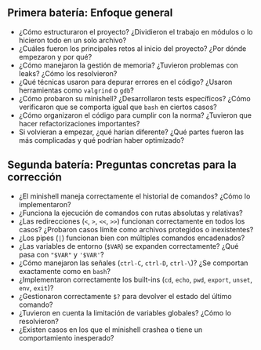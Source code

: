 ## Primera batería: Enfoque general

- ¿Cómo estructuraron el proyecto? ¿Dividieron el trabajo en módulos o lo hicieron todo en un solo archivo?
- ¿Cuáles fueron los principales retos al inicio del proyecto? ¿Por dónde empezaron y por qué?
- ¿Cómo manejaron la gestión de memoria? ¿Tuvieron problemas con leaks? ¿Cómo los resolvieron?
- ¿Qué técnicas usaron para depurar errores en el código? ¿Usaron herramientas como `valgrind` o `gdb`?
- ¿Cómo probaron su minishell? ¿Desarrollaron tests específicos? ¿Cómo verificaron que se comporta igual que `bash` en ciertos casos?
- ¿Cómo organizaron el código para cumplir con la norma? ¿Tuvieron que hacer refactorizaciones importantes?
- Si volvieran a empezar, ¿qué harían diferente? ¿Qué partes fueron las más complicadas y qué podrían haber optimizado?

## Segunda batería: Preguntas concretas para la corrección


- ¿El minishell maneja correctamente el historial de comandos? ¿Cómo lo implementaron?
- ¿Funciona la ejecución de comandos con rutas absolutas y relativas?
- ¿Las redirecciones (`<`, `>`, `<<`, `>>`) funcionan correctamente en todos los casos? ¿Probaron casos límite como archivos protegidos o inexistentes?
- ¿Los pipes (`|`) funcionan bien con múltiples comandos encadenados?
- ¿Las variables de entorno (`$VAR`) se expanden correctamente? ¿Qué pasa con `"$VAR"` y `'$VAR'`?
- ¿Cómo manejaron las señales (`ctrl-C`, `ctrl-D`, `ctrl-\`)? ¿Se comportan exactamente como en `bash`?
- ¿Implementaron correctamente los built-ins (`cd`, `echo`, `pwd`, `export`, `unset`, `env`, `exit`)?
- ¿Gestionaron correctamente `$?` para devolver el estado del último comando?
- ¿Tuvieron en cuenta la limitación de variables globales? ¿Cómo lo resolvieron?
- ¿Existen casos en los que el minishell crashea o tiene un comportamiento inesperado?
